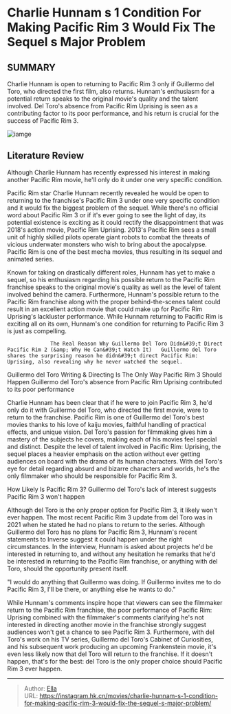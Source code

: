 # Charlie Hunnam s 1 Condition For Making Pacific Rim 3 Would Fix The Sequel s Major Problem


## SUMMARY 



  Charlie Hunnam is open to returning to Pacific Rim 3 only if Guillermo del Toro, who directed the first film, also returns.   Hunnam&#39;s enthusiasm for a potential return speaks to the original movie&#39;s quality and the talent involved.   Del Toro&#39;s absence from Pacific Rim Uprising is seen as a contributing factor to its poor performance, and his return is crucial for the success of Pacific Rim 3.  

![iamge](https://static1.srcdn.com/wordpress/wp-content/uploads/2023/09/pacific-rim-charlie-hunnam.jpg)

## Literature Review

Although Charlie Hunnam has recently expressed his interest in making another Pacific Rim movie, he&#39;ll only do it under one very specific condition.




Pacific Rim star Charlie Hunnam recently revealed he would be open to returning to the franchise&#39;s Pacific Rim 3 under one very specific condition and it would fix the biggest problem of the sequel. While there&#39;s no official word about Pacific Rim 3 or if it&#39;s ever going to see the light of day, its potential existence is exciting as it could rectify the disappointment that was 2018&#39;s action movie, Pacific Rim Uprising. 2013&#39;s Pacific Rim sees a small unit of highly skilled pilots operate giant robots to combat the threats of vicious underwater monsters who wish to bring about the apocalypse. Pacific Rim is one of the best mecha movies, thus resulting in its sequel and animated series.




Known for taking on drastically different roles, Hunnam has yet to make a sequel, so his enthusiasm regarding his possible return to the Pacific Rim franchise speaks to the original movie&#39;s quality as well as the level of talent involved behind the camera. Furthermore, Hunnam&#39;s possible return to the Pacific Rim franchise along with the proper behind-the-scenes talent could result in an excellent action movie that could make up for Pacific Rim Uprising&#39;s lackluster performance. While Hunnam returning to Pacific Rim is exciting all on its own, Hunnam&#39;s one condition for returning to Pacific Rim 3 is just as compelling.

                  The Real Reason Why Guillermo Del Toro Didn&#39;t Direct Pacific Rim 2 (&amp; Why He Can&#39;t Watch It)   Guillermo del Toro shares the surprising reason he didn&#39;t direct Pacific Rim: Uprising, also revealing why he never watched the sequel.   


 Guillermo del Toro Writing &amp; Directing Is The Only Way Pacific Rim 3 Should Happen 
Guillermo del Toro&#39;s absence from Pacific Rim Uprising contributed to its poor performance
          




Charlie Hunnam has been clear that if he were to join Pacific Rim 3, he&#39;d only do it with Guillermo del Toro, who directed the first movie, were to return to the franchise. Pacific Rim is one of Guillermo del Toro&#39;s best movies thanks to his love of kaiju movies, faithful handling of practical effects, and unique vision. Del Toro&#39;s passion for filmmaking gives him a mastery of the subjects he covers, making each of his movies feel special and distinct. Despite the level of talent involved in Pacific Rim: Uprising, the sequel places a heavier emphasis on the action without ever getting audiences on board with the drama of its human characters. With del Toro&#39;s eye for detail regarding absurd and bizarre characters and worlds, he&#39;s the only filmmaker who should be responsible for Pacific Rim 3.



 How Likely Is Pacific Rim 3? 
Guillermo del Toro&#39;s lack of interest suggests Pacific Rim 3 won&#39;t happen
          




Although del Toro is the only proper option for Pacific Rim 3, it likely won&#39;t ever happen. The most recent Pacific Rim 3 update from del Toro was in 2021 when he stated he had no plans to return to the series. Although Guillermo del Toro has no plans for Pacific Rim 3, Hunnam&#39;s recent statements to Inverse suggest it could happen under the right circumstances. In the interview, Hunnam is asked about projects he&#39;d be interested in returning to, and without any hesitation he remarks that he&#39;d be interested in returning to the Pacific Rim franchise, or anything with del Toro, should the opportunity present itself.



&#34;I would do anything that Guillermo was doing. If Guillermo invites me to do Pacific Rim 3, I&#39;ll be there, or anything else he wants to do.&#34;




While Hunnam&#39;s comments inspire hope that viewers can see the filmmaker return to the Pacific Rim franchise, the poor performance of Pacific Rim: Uprising combined with the filmmaker&#39;s comments clarifying he&#39;s not interested in directing another movie in the franchise strongly suggest audiences won&#39;t get a chance to see Pacific Rim 3. Furthermore, with del Toro&#39;s work on his TV series, Guillermo del Toro&#39;s Cabinet of Curiosities, and his subsequent work producing an upcoming Frankenstein movie, it&#39;s even less likely now that del Toro will return to the franchise. If it doesn&#39;t happen, that&#39;s for the best: del Toro is the only proper choice should Pacific Rim 3 ever happen.






---

> Author: [Ella](https://instagram.hk.cn/)  
> URL: https://instagram.hk.cn/movies/charlie-hunnam-s-1-condition-for-making-pacific-rim-3-would-fix-the-sequel-s-major-problem/  


